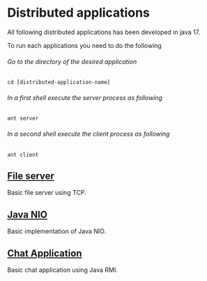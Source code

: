# Distributed applications

All following distributed applications has been developed in java 17.

To run each applications you need to do the following

###### Go to the directory of the desired application 
```
cd [distributed-application-name]
```

###### In a first shell execute the server process as following 
```
ant server
```

###### In a second shell execute the client process as following 
```
ant client
```

## [File server](https://github.com/arlealexandre/distributed-applications/tree/main/tp1-file-server)
Basic file server using TCP.

## [Java NIO](https://github.com/arlealexandre/distributed-applications/tree/main/tp2-java-nio)
Basic implementation of Java NIO.

## [Chat Application](https://github.com/arlealexandre/distributed-applications/tree/main/tp3-java-rmi)
Basic chat application using Java RMI.
